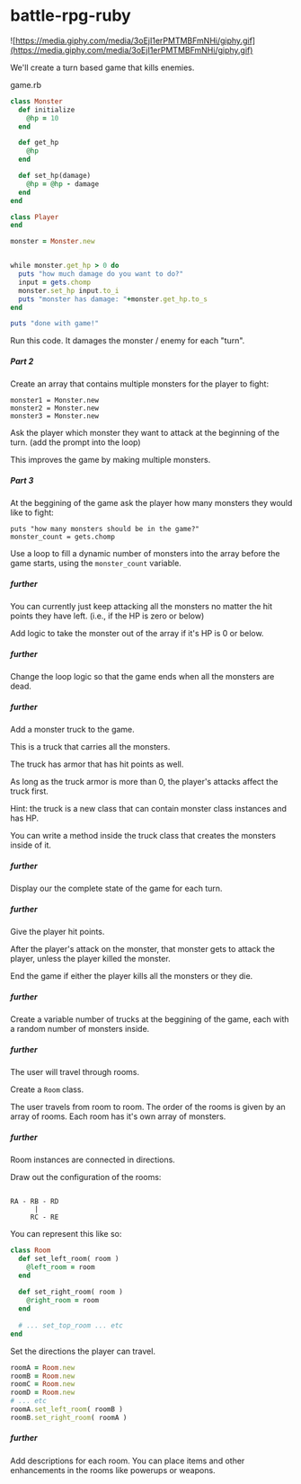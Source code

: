 # battle-rpg-ruby

![https://media.giphy.com/media/3oEjI1erPMTMBFmNHi/giphy.gif](https://media.giphy.com/media/3oEjI1erPMTMBFmNHi/giphy.gif)

We'll create a turn based game that kills enemies.


game.rb

```ruby
class Monster
  def initialize
    @hp = 10
  end

  def get_hp
    @hp
  end

  def set_hp(damage)
    @hp = @hp - damage
  end
end

class Player
end

monster = Monster.new


while monster.get_hp > 0 do
  puts "how much damage do you want to do?"
  input = gets.chomp
  monster.set_hp input.to_i
  puts "monster has damage: "+monster.get_hp.to_s
end

puts "done with game!"
```

Run this code. It damages the monster / enemy for each "turn".

##### Part 2

Create an array that contains multiple monsters for the player to fight:

```
monster1 = Monster.new
monster2 = Monster.new
monster3 = Monster.new
```

Ask the player which monster they want to attack at the beginning of the turn. (add the prompt into the loop)

This improves the game by making multiple monsters.

##### Part 3

At the beggining of the game ask the player how many monsters they would like to fight:
```
puts "how many monsters should be in the game?"
monster_count = gets.chomp
```

Use a loop to fill a dynamic number of monsters into the array before the game starts, using the `monster_count` variable.

##### further
You can currently just keep attacking all the monsters no matter the hit points they have left. (i.e., if the HP is zero or below)

Add logic to take the monster out of the array if it's HP is 0 or below.

##### further
Change the loop logic so that the game ends when all the monsters are dead.


##### further
Add a monster truck to the game.

This is a truck that carries all the monsters.

The truck has armor that has hit points as well.

As long as the truck armor is more than 0, the player's attacks affect the truck first.

Hint: the truck is a new class that can contain monster class instances and has HP.

You can write a method inside the truck class that creates the monsters inside of it.

##### further
Display our the complete state of the game for each turn.

##### further
Give the player hit points.

After the player's attack on the monster, that monster gets to attack the player, unless the player killed the monster.

End the game if either the player kills all the monsters or they die.

##### further
Create a variable number of trucks at the beggining of the game, each with a random number of monsters inside.

##### further
The user will travel through rooms.

Create a `Room` class.

The user travels from room to room. The order of the rooms is given by an array of rooms. Each room has it's own array of monsters.

##### further

Room instances are connected in directions.

Draw out the configuration of the rooms:

```

RA - RB - RD
      |
     RC - RE
```

You can represent this like so:

```ruby
class Room
  def set_left_room( room )
    @left_room = room
  end
  
  def set_right_room( room )
    @right_room = room
  end
  
  # ... set_top_room ... etc   
end
```

Set the directions the player can travel.

```ruby
roomA = Room.new
roomB = Room.new
roomC = Room.new
roomD = Room.new
# ... etc
roomA.set_left_room( roomB )
roomB.set_right_room( roomA )
```

##### further
Add descriptions for each room. You can place items and other enhancements in the rooms like powerups or weapons.
